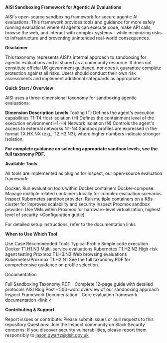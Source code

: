 **AISI Sandboxing Framework for Agentic AI Evaluations**

AISI's open-source sandboxing framework for secure agentic AI evaluations. This framework provides tools and guidance for more safely running evaluations where AI agents can execute code, make API calls, browse the web, and interact with complex systems - while minimizing risks to infrastructure and preventing unintended real-world consequences.

**Disclaimer**

This taxonomy represents AISI's internal approach to sandboxing for agentic evaluations and is shared as a community resource. It does not constitute official UK government guidance, nor does it guarantee complete protection against all risks. Users should conduct their own risk assessments and implement additional safeguards as appropriate.

**Quick Start / Overview**

AISI uses a three-dimensional taxonomy for sandboxing agentic evaluations:

**Dimension	Description	Levels**
Tooling (T)	Defines the agent's execution capabilities	T1-T4
Host Isolation (H)	Defines the containment level of the execution environment	H1-H4
Network Isolation (N)	Controls the agent's access to external networks	N1-N4
Sandbox profiles are expressed in the format TX.HX.NX (e.g., T2.H3.N3), where higher numbers indicate stronger isolation.

**For complete guidance on selecting appropriate sandbox levels, see the full taxonomy PDF.**

**Available Tools**

All tools are implemented as plugins for Inspect, our open-source evaluation framework:

Docker: Run evaluation tools within Docker containers <Configuration guide> 
Docker-compose: Manage multiple related containers locally for complex evaluation scenarios <Config guide>
Inspect Kubernetes sandbox provider: Run multiple containers on a K8s cluster for improved scalability and security <Config guide>
Inspect Proxmox sandbox provider: Use VMs within Proxmox for hardware-level virtualization, highest level of security <Configuration gudie)


For detailed setup instructions, refer to the documentation links <link to PDF>

**When to Use Which Tool**

Use Case	Recommended Tools	Typical Profile
Simple code execution	Docker	T1.H1.N3
Multi-service evaluations	Kubernetes	T1.H2.N2
High-risk agent testing	Proxmox	T1.H3.N3
Web browsing evaluations	Kubernetes/Proxmox	T1.H2.N1
See the full taxonomy PDF for comprehensive guidance on profile selection.

Documentation

Full Sandboxing Taxonomy PDF - Complete 12-page guide with detailed protocols <link>
AISI Blog Post - 500-word overview of our sandboxing approach <link> 
Inspect Framework Documentation - Core evaluation framework documentation <link < 

**Contributing & Support**

Report issues or contribute: Please submit issues or pull requests to this repository 
Questions: Join the Inspect community on Slack <link>
Security concerns: If you discover security vulnerabilities, please report them responsibly to jason.gwartz@dsit.gov.uk 
